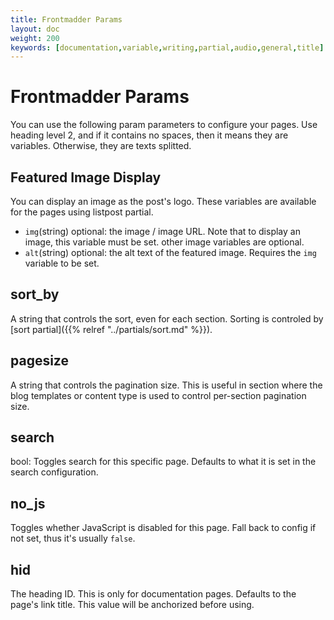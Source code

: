 ```yaml
---
title: Frontmadder Params
layout: doc
weight: 200
keywords: [documentation,variable,writing,partial,audio,general,title]
---
```

# Frontmadder Params
You can use the following param parameters to configure your pages.
Use heading level 2, and if it contains no spaces, then it means they are variables. Otherwise, they are texts splitted.

## Featured Image Display
You can display an image as the post's logo. These variables are available for the pages using listpost partial.
- `img`(string) optional: the image / image URL. Note that to display an image, this variable must be set. other image variables are optional.
- `alt`(string) optional: the alt text of the featured image. Requires the `img` variable to be set.

## sort_by
A string that controls the sort, even for each section. Sorting is controled by [sort partial]({{% relref "../partials/sort.md" %}}).

## pagesize
A string that controls the pagination size. This is useful in section where the blog templates or content type is used to control per-section pagination size.

## search
bool: Toggles search for this specific page. Defaults to what it is set in the search configuration.

## no_js
Toggles whether JavaScript is disabled for this page. Fall back to config if not set, thus it's usually `false`.

## hid
The heading ID. This is only for documentation pages. Defaults to the page's link title. This value will be anchorized before using.